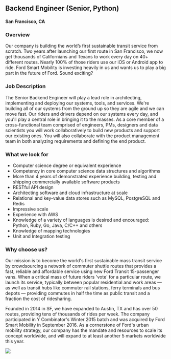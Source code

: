## Backend Engineer (Senior, Python)
#### San Francisco, CA

### Overview
Our company is building the world’s first sustainable transit service from scratch. Two years after launching our first route in San Francisco, we now get thousands of Californians and Texans to work every day on 40+ different routes. Nearly 100% of those riders use our iOS or Android app to ride. Ford Smart Mobility is investing heavily in us and wants us to play a big part in the future of Ford. Sound exciting?

### Job Description
The Senior Backend Engineer will play a lead role in architecting, implementing and deploying our systems, tools, and services. We're building all of our systems from the ground up so they are agile and we can move fast. Our riders and drivers depend on our systems every day, and you'll play a central role in bringing it to the masses. As a core member of a cross-functional team comprised of engineers, PMs, designers and data scientists you will work collaboratively to build new products and support our existing ones. You will also collaborate with the product management team in both analyzing requirements and defining the end product.

### What we look for
+ Computer science degree or equivalent experience
+ Competency in core computer science data structures and algorithms
+ More than 4 years of demonstrated experience building, testing and shipping commercially available software products
+ RESTful API design
+ Architecting software and cloud infrastructure at scale
+ Relational and key-value data stores such as MySQL, PostgreSQL and Redis
+ Impressive scale
+ Experience with AWS
+ Knowledge of a variety of languages is desired and encouraged: Python, Ruby, Go, Java, C/C++ and others
+ Knowledge of mapping technologies
+ Unit and Integration testing

### Why choose us?
Our mission is to become the world's first sustainable mass transit service by crowdsourcing a network of commuter shuttle routes that provides a fast, reliable and affordable service using new Ford Transit 15-passenger vans. When a critical mass of future riders 'vote' for a particular route, we launch its service, typically between popular residential and work areas — as well as transit hubs like commuter rail stations, ferry terminals and bus depots — providing commutes in half the time as public transit and a fraction the cost of ridesharing.

Founded in 2014 in SF, we have expanded to Austin, TX and has over 50 routes, providing tens of thousands of rides per week. The company participated in Y Combinator's Winter 2015 batch and was acquired by Ford Smart Mobility in September 2016. As a cornerstone of Ford's urban mobility strategy, our company has the mandate and resources to scale its concept worldwide, and will expand to at least another 5 markets worldwide this year.


[<img src='https://dabuttonfactory.com/button.png?t=Learn+More&f=Calibri-Bold&ts=24&tc=fff&hp=20&vp=8&c=5&bgt=unicolored&bgc=29aafe'>](https://letsrockit.co/jobs/q2hhcmlvda-backend-engineer-senior-python)
